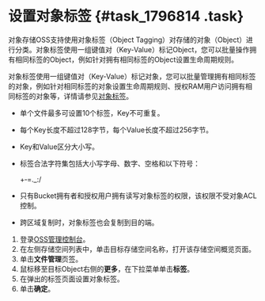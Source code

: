 # 设置对象标签 {#task_1796814 .task}

对象存储OSS支持使用对象标签（Object Tagging）对存储的对象（Object）进行分类。对象标签使用一组键值对（Key-Value）标记Object，您可以批量操作拥有相同标签的Object，例如针对拥有相同标签的Object设置生命周期规则。

对象标签使用一组键值对（Key-Value）标记对象，您可以批量管理拥有相同标签的对象，例如针对相同标签的对象设置生命周期规则、授权RAM用户访问拥有相同标签的对象等，详情请参见[对象标签](../cn.zh-CN/开发指南/对象__文件（Object）/管理文件/对象标签.md#)。

-   单个文件最多可设置10个标签，Key不可重复。
-   每个Key长度不超过128字节，每个Value长度不超过256字节。
-   Key和Value区分大小写。
-   标签合法字符集包括大小写字母、数字、空格和以下符号：

    +‑=.\_:/

-   只有Bucket拥有者和授权用户拥有读写对象标签的权限，该权限不受对象ACL控制。
-   跨区域复制时，对象标签也会复制到目的端。

1.  登录[OSS管理控制台](https://oss.console.aliyun.com/)。
2.  在左侧存储空间列表中，单击目标存储空间名称，打开该存储空间概览页面。
3.  单击**文件管理**页签。
4.  鼠标移至目标Object右侧的**更多**，在下拉菜单单击**标签**。
5.  在弹出的标签页面设置对象标签。
6.  单击**确定**。

